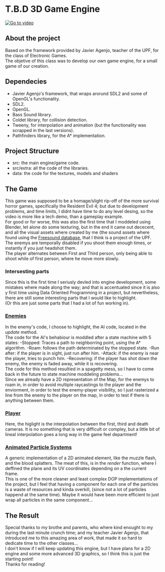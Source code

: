 # T.B.D 3D Game Engine
[![Go to video](https://img.youtube.com/vi/YBdEydwaXGs/0.jpg)](https://www.youtube.com/watch?v=YBdEydwaXGs)

## About the project
Based on the framework provided by Javier Agenjo, teacher of the UPF, for the class of Electronic Games.<br/>
The objetive of this class was to develop our own game engine, for a small game of our creation.<br/>

## Dependecies
- Javier Agenjo's framework, that wraps arorund SDL2 and some of OpenGL's functionality.
- SDL2.
- OpenGL.
- Bass Sound library.
- Coldet library, for collision detection.
- Tweeny, for interpolation and animation (but the functionality was scrapped in the last versions).
- Pathfinders library, for the A* implementation.

## Project Structure
- src: the main engine/game code.
- src/extra: all the code of the libraries.
- data: the code for the textures, models and shaders

## The Game
This game was supposed to be a homage/slight rip-off of the more survival horror games, specifically the Resident Evil 4; but due to development problems, and
time limits, I didnt have time to do any level desing, so the video is more like a tech demo, than a gameplay example.<br/>
For good or for worse, this was also the first time that I moddeled using Blender, let alone do some texturing, but in the end it came out dececent, and all the visual assets where created by me (the sound assets where found using the [Freesound database](https://freesound.org), that I think is a project of the UPF.<br/>
The enemys are temporally disabled if you shoot them enough times, or instantly if you just headshot them.<br/>
The player alternates between First and Third person, only being able to shoot while of first person, where he move more slowly.<br/>

### Intersesting parts
Since this is the first time I seriusly devled into engine development, some mistakes where made along the way; and that is accentuated since it is also y first time using Data Oriented Programming in a project, but nevertheless, there are still some interesting parts that I would like to highlight. <br/>
(Or this are just some parts that I had a lot of fun working in).<br/>

### [Enemies](https://github.com/JsMarq96/TBN_3D/blob/master/src/enemy_entity.cpp)
In the enemy's code, I choose to highlight, the AI code, located in the *update* method.<br/>
The code for the AI's behabiour is moddled after a state machine with 5 states:
  -Stopped: Traces a path to neighborring point, using the A* algorithm.
  -Roam: follows the path determinated by the stopped state.
  -Run after: if the player is in sight, just run after him.
  -Attack: if the enemy is near the player, tries to punch him.
  -Recovering: if the player has shot down the enemy, the enemy is faded away, while it is recovering.
  <br/>
The code for this method resultied in a spagetty mess, so I have to come back in the future to state machine moddeling problems...<br/>
Since we already have a 2D representation of the Map, for the enemys to roam in, in order to avoid multiple raycastings to the player and the enviorment, in order
to test the enemy-player visibility, so I just rasterized a line from the enemy to the player on the map, in order to test if there is anything between them.<br/>

### [Player](https://github.com/JsMarq96/TBN_3D/blob/master/src/game_player.cpp)
Here, the higlight is the interpolation between the first, third and death cameras. It is no something that is very difficult or compley, but a little bit of lineal interpolation goes a long way in the game feel department!<br/>

### [Animated Particle Systems](https://github.com/JsMarq96/TBN_3D/blob/master/src/particles/animation_particle.cpp)
A generic implementation of a 2D animated element, like the muzzle flash, and the blood splatters. The meat of this, is in the *render* function, where I deffined the plane and its UV coordinates depending on a the current frame.<br/>
This is one of the more cleaner and least complex DOP implementations of the project, but I feel that having a component for each one of the particles is a waste of resources and kinda overkill, (since not a lot of particles happend at the same time). Maybe it would have been more efficient to just wrap all particles in the same component...<br/>

## The Result
Special thanks to my brothe and parents, who where kind enought to my during the last minute crunch time; and my teacher Javier Agenjo, that introduced me to this amazing area of work, that made it so hard to dedicate time to the other classes...<br/>
I don't know if I will keep updating this engine, but I have plans for a 2D engine and some more advanced 3D graphics, so I think this is just the starting point!<br/>
Thanks for reading!
